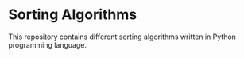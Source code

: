 # Sorting Algorithms
This repository contains different sorting algorithms written in Python programming language.
